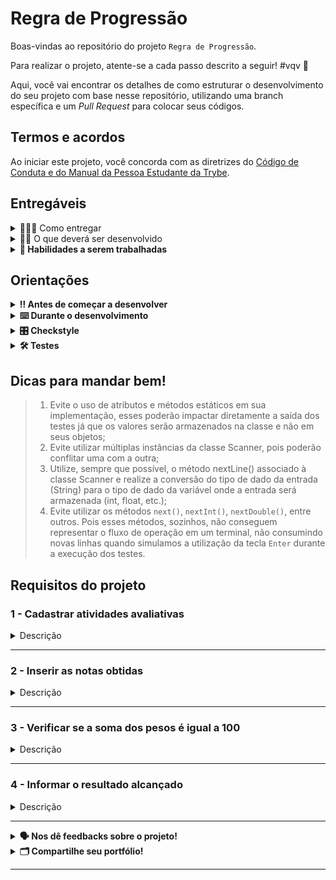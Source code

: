 # Regra de Progressão

Boas-vindas ao repositório do projeto `Regra de Progressão`.  

Para realizar o projeto, atente-se a cada passo descrito a seguir! #vqv 🚀

Aqui, você vai encontrar os detalhes de como estruturar o desenvolvimento do seu projeto com base nesse repositório, utilizando uma branch específica e um _Pull Request_ para colocar seus códigos.

## Termos e acordos

Ao iniciar este projeto, você concorda com as diretrizes
do [Código de Conduta e do Manual da Pessoa Estudante da Trybe](https://app.betrybe.com/learn/student-manual/codigo-de-conduta-da-pessoa-estudante).

## Entregáveis

<details>
  <summary>🤷🏽‍♀️ Como entregar</summary><br />

Para entregar o seu projeto, você deverá criar um _Pull Request_ nesse repositório.

Lembre-se de que você pode consultar nosso conteúdo
sobre [Git & GitHub](https://app.betrybe.com/learn/course/5e938f69-6e32-43b3-9685-c936530fd326/module/fc998c60-386e-46bc-83ca-4269beb17e17/section/fe827a71-3222-4b4d-a66f-ed98e09961af/day/1a530297-e176-4c79-8ed9-291ae2950540/lesson/2b2edce7-9c49-4907-92a2-aa571f823b79)
e nosso [Blog - Git & GitHub](https://blog.betrybe.com/tecnologia/git-e-github/) sempre que
precisar!
</details>

<details>
  <summary>👨‍💻 O que deverá ser desenvolvido</summary><br />

Descubra seu caminho para o sucesso com a Trybe!

Na Trybe, uma escola inovadora, nossas avaliações são conduzidas em períodos de 21 dias, repletos de desafios e oportunidades de aprendizado. Cada período é composto de uma variedade de seções instigantes, abrangendo conteúdos teóricos e atividades práticas que avaliam o seu progresso. Projetos empolgantes, exercícios envolventes, quizzes instigantes e atividades de carreira, além de propor situações reais de mercado para o desenvolvimento de habilidades pessoais, compõem a trilha para o seu crescimento profissional.

A cada período, o objetivo da pessoa estudante é alcançar 85% dos pontos adiquiridos nas atividades avaliativas. Cada uma dessas atividades vale até 100%, porém cada atividade com um peso diferente. Isto é, a nota final é uma média ponderada de todas as atividades avaliativas do período. É com essa pontuação que você avança na formação, alcançando novos patamares de conhecimento e habilidades.

Ao final de cada período, duas possibilidades se abrem diante de você: a Aprovação ou a Reprovação. Seu desempenho determinará qual caminho seguir. Atingindo a pontuação mínima exigida para o período, você conquista a Aprovação, avançando para o próximo período e prosseguindo com sua turma. É um passo à frente em direção ao seu sucesso!

Porém, caso não alcance a pontuação mínima, não se preocupe! A Reprovação não é um obstáculo, mas uma oportunidade de aprimoramento. Você poderá refazer o mesmo período na próxima turma disponível, fortalecendo seus conhecimentos e suas habilidades até alcançar a Aprovação desejada.

E agora, a grande novidade! Para facilitar sua jornada e auxiliar na gestão das atividades avaliativas, iremos implementar um programa em Java com uma interface intuitiva no terminal, que permitirá:

a. Cadastrar atividades avaliativas para o período, seja exercícios ou projetos. Assim, você terá um controle completo sobre suas tarefas e metas.

b. Inserir as notas dos exercícios e projetos cadastrados para o período. O programa calculará automaticamente o percentual alcançado, revelando seu desempenho de forma nítida e objetiva.

c. Com base no percentual alcançado, você descobrirá se foi aprovado ou reprovado. A mágica acontece quando você supera o limite de 85%. É a sua passagem para o próximo período, uma conquista a ser comemorada!

Chegou a hora de embarcar nesse projeto desafiador e inspirador na Trybe! O programa em Java será seu aliado nessa caminhada, tornando seu aprendizado ainda mais dinâmico e empolgante.

Prepare-se para abraçar o futuro e transformar sua vida. Aventure-se, aprenda e alcance o sucesso com a gente!

</details>

<details>
  <summary><strong>📝 Habilidades a serem trabalhadas</strong></summary>

Neste exercício, verificamos se você é capaz de:

- `Lembrar`
  Será necessário lembrar os conceitos e as instruções relacionados ao programa em Java, bem como as regras e as etapas do sistema de avaliação da Trybe.

- `Compreender`
  Será necessário compreender os requisitos e as funcionalidades do programa em Java, assim como a lógica por trás do cálculo do percentual alcançado.

- `Aplicar`
  Será necessário aplicar seus conhecimentos em programação Java para desenvolver o programa que permite cadastrar atividades, inserir notas e calcular o percentual alcançado.

- `Analisar`
  Durante o desenvolvimento do programa, a pessoa estudante analisará diferentes casos de uso e situações para garantir que o programa funcione corretamente em diversas circunstâncias.

- `Avaliar`
  A avaliação das notas e dos cálculos do percentual alcançados permitirá à pessoa estudante que avalie o próprio desempenho e determine se ela foi aprovada ou reprovada.

- `Criar`
  A criação do programa em Java em si é um ato criativo, em que a pessoa estudante construirá um sistema funcional que atende aos requisitos estabelecidos.

- `Solucionar problemas`
  Durante o desenvolvimento do programa, podem surgir desafios e problemas que exigirão habilidades de resolução de problemas para identificar e corrigir os erros.

</details>

## Orientações

<details>

   <summary><strong>‼ Antes de começar a desenvolver </strong></summary>

1. Clone o repositório

- Use o comando: `git clone <url do repositório>`
- Entre na pasta do repositório que você acabou de clonar:
    - `cd <nome do repositório>`

2. Instale as dependências

    - `mvn install`

3. Crie uma branch com base na branch `main`

- Verifique que você está na branch `main`
    - Exemplo: `git branch`
- Se você não estiver, mude para a branch `main`
    - Exemplo: `git checkout main`
- Agora, crie uma branch à qual você vai submeter os `commits` do seu projeto:
    - Você deve criar uma branch no seguinte formato: `nome-sobrenome-nome-do-projeto`;
    - Exemplo: `git checkout -b maria-soares-lessons-learned`

4. Crie na raiz do projeto os arquivos que você precisará desenvolver:

- Verifique que você está na raiz do projeto:
    - Exemplo: `pwd` -> o retorno vai ser algo tipo
      _/Users/maria/code/**sd-0x-project-lessons-learned**_
- Crie os arquivos index.html e style.css:
    - Exemplo: `touch index.html style.css`

5. Adicione as mudanças ao _stage_ do Git e faça um `commit`

- Verifique que as mudanças ainda não estão no _stage_:
    - Exemplo: `git status` (devem aparecer listados os novos arquivos em vermelho)
- Adicione o novo arquivo ao _stage_ do Git:
    - Exemplo:
        - `git add .` (adicionando todas as mudanças - _que estavam em vermelho_ - ao stage do Git)
        - `git status` (devem aparecer listados os arquivos em verde)
- Faça o `commit` inicial:
    - Exemplo:
        - `git commit -m 'iniciando o projeto. VAMOS COM TUDO :rocket:'` (fazendo o primeiro commit)
        - `git status` (deve aparecer uma mensagem tipo _nothing to commit_ )

6. Adicione a sua branch com o novo `commit` ao repositório remoto

- Usando o exemplo anterior: `git push -u origin maria-soares-lessons-learned`

7. Crie um novo `Pull Request` _(PR)_

- Vá até a página de _Pull Requests_
  do [repositório no GitHub](https://github.com/tryber/sd-0x-project-lessons-learned/pulls).
    - Clique no botão verde _"New pull request"_.
    - Clique na caixa de seleção _"Compare"_ e escolha a sua branch **com atenção**.
- Coloque um título para o seu _Pull Request_.
    - Exemplo: _"Cria tela de busca"_
- Clique no botão verde _"Create pull request"_.

- Adicione uma descrição para o _Pull Request_, um título nítido que o identifique, e clique no
  botão verde _"Create pull request"_

 <img width="1335" alt="Exemplo de pull request" src="https://user-images.githubusercontent.com/42356399/166255109-b95e6eb4-2503-45e5-8fb3-cf7caa0436e5.png">

- Volte até a [página de _Pull
  Requests_ do repositório](https://github.com/tryber/sd-0x-project-lessons-learned/pulls) e confira
  que o seu _Pull Request_ está criado.

</details>

<details>

<summary><strong>⌨️ Durante o desenvolvimento</strong></summary>

Faça `commits` das alterações que você fizer no código regularmente, pois, assim, você garante
visibilidade para o time da Trybe e treina essa prática para o mercado de trabalho. :) 

- Lembre-se de sempre após um (ou alguns) `commits` atualizar o repositório remoto.
- Os comandos que você utilizará com mais frequência são:
    - `git status` _(para verificar o que está em vermelho - fora do stage - e o que está em verde -
      no stage)_;
    - `git add` _(para adicionar arquivos ao stage do Git)_;
    - `git commit` _(para criar um commit com os arquivos que estão no stage do Git)_;
    - `git push -u origin nome-da-branch` _(para enviar o commit para o repositório remoto na
      primeira vez que fizer o `push` de uma nova branch)_;
    - `git push` _(para enviar o commit para o repositório remoto após o passo anterior)_.

</details>

<details>
<summary><strong>🎛 Checkstyle</strong></summary>

Para garantir a qualidade do código, vamos utilizar nesse projeto o `Checkstyle`. Assim, o código
estará alinhado às boas práticas de desenvolvimento, sendo mais legível e de fácil manutenção!
Para poder rodar o `Checkstyle`, certifique-se de ter executado o comando `mvn install` dentro do
repositório.

Para rodá-los localmente no repositório, execute os comandos abaixo:

```bash
mvn checkstyle:check
```

Se a análise do `Checkstyle` encontrar problemas no seu código, tais problemas serão mostrados no
seu terminal. Se não houver problema no seu código, nada será impresso no seu terminal.

Você pode também instalar o plugin do `Checkstyle` na sua `IDE`. Para isso, volte na primeira seção
do conteúdo.

⚠️ **PULL REQUESTS COM ISSUES NO `Checkstyle` NÃO SERÃO AVALIADAS. ATENTE-SE PARA RESOLVÊ-LAS ANTES
DE FINALIZAR O DESENVOLVIMENTO!** ⚠️

</details>

<details>
<summary><strong>🛠 Testes</strong></summary>


Para executar todos os testes, basta rodar o comando:

```bash
mvn test
```

Para executar apenas uma classe de testes:

```bash
mvn test -Dtest="TestClassName"
```

</details>

## Dicas para mandar bem!

> 1. Evite o uso de atributos e métodos estáticos em sua implementação, esses poderão impactar diretamente a saída dos testes já que os valores serão armazenados na classe e não em seus objetos;
> 2. Evite utilizar múltiplas instâncias da classe Scanner, pois poderão conflitar uma com a outra;
> 3. Utilize, sempre que possível, o método nextLine() associado à classe Scanner e realize a conversão do tipo de dado da entrada (String) para o tipo de dado da variável onde a entrada será armazenada (int, float, etc.);
> 4. Evite utilizar os métodos `next()`, `nextInt()`, `nextDouble()`, entre outros. Pois esses métodos, sozinhos, não conseguem representar o fluxo de operação em um terminal, não consumindo novas linhas quando simulamos a utilização da tecla `Enter` durante a execução dos testes.

## Requisitos do projeto

### 1 - Cadastrar atividades avaliativas

<details>
  <summary>Descrição</summary><br />

Como regra de negócio, você deve permitir à pessoa estudante cadastrar as atividades avaliativas para o 
período atual, que podem ser do tipo exercícios ou projetos. Cada atividade deve ter um nome descritivo que 
identifique sua natureza e um peso atribuída a ela. Certifique-se de que a pessoa estudante possa cadastrar 
quantas atividades forem necessárias, para que todas sejam consideradas no cálculo do percentual 
alcançado. É necessário que a soma de todos os pesos seja igual a 100.

A nota final da pessoa estudante é dada pela fórmula:

$` {(Peso1*Nota1) + (Peso2*Nota2) + ... + (PesoN*NotaN)\over(Peso1 + Peso2 + ... + PesoN)} = NotaFinal `$

O programa deve seguir as seguintes regras:

- Exibir a mensagem `Digite a quantidade de atividades para cadastrar: ` para saber quantas atividades serão cadastradas para o período e salvar essa informação.
- Dado o número de atividades, repetir as mensagens `Digite o nome da atividade N: ` e `Digite o peso da atividade N:`  para salvar o nome da atividade e seu respectivo peso, sendo N o número da atividade.

_**Nota: As mensagens devem ser EXATAMENTE iguais como sugerido, caso contrario os testes irão falhar**_

Exemplo:

```bash
Digite a quantidade de atividades para cadastrar:
3
Digite o nome da atividade 1:
Projeto Lista de Tarefas
Digite o peso da atividade 1: 
30
Digite o nome da atividade 2:
Projeto Lista de Compras
Digite o peso da atividade 2: 
30
Digite o nome da atividade 3:
Projeto Jogo de Advinhação
Digite o peso da atividade 3: 
40
```

</details>

---

### 2 - Inserir as notas obtidas

<details>
  <summary>Descrição</summary><br />

Para cumprir este requisito, a pessoa estudante deve inserir as notas obtidas em cada exercício ou projeto onde acabou de cadastrar seu nome e peso para o período em questão. Essas notas devem ser armazenadas para posteriormente às atividades correspondentes. Certifique-se de que o programa permita a inserção das notas de forma nítida e intuitiva, para que a pessoa estudante possa registrar sua pontuação em cada atividade avaliativa.

Em outras palavras:

- Repita para cada atividade cadastrada no período a mensagem `Digite a nota obtida para [Nome da Atividade]:` para obter sua respectiva nota.

Exemplo: continuando o exemplo anterior.

```bash
Digite a quantidade de atividades para cadastrar:
3
Digite o nome da atividade 1:
Projeto Lista de Tarefas
Digite o peso da atividade 1: 
30
Digite a nota obtida para Projeto Lista de Tarefas:
22
Digite o nome da atividade 2:
Projeto Lista de Compras
Digite o peso da atividade 2: 
30
Digite a nota obtida para Projeto Lista de Compras:
30
Digite o nome da atividade 3:
Projeto Jogo de Advinhação
Digite o peso da atividade 3: 
40
Digite a nota obtida para Projeto Jogo de Advinhação:
35
```

</details>

---
### 3 - Verificar se a soma dos pesos é igual a 100
<details>
<summary>Descrição</summary><br />

Seguindo a regra de negócio definida anteriormente, a soma dos pesos da atividade deve ser igual 100. Crie uma verificação 
para as somas dos pesos.

Por exemplo, suponhamos que temos três atividades avaliativas em um determinado período: o exercício alfa com peso 40, 
o exercício beta com peso 10 e o projeto gama com peso 60. Observe que a soma de todos os pesos (40+10+60 = 110) 
excede o valor acordado. Da mesma forma, se tivéssemos exercícios cuja soma dos pesos fosse inferior a 100, 
também estaríamos violando a nossa regra de negócio. 

Em cenários como esses, a seguinte mensagem deve ser exibida na tela da pessoa usuária:

```bash
A soma dos pesos é diferente de 100!
```

</details>

---
### 4 - Informar o resultado alcançado 

<details>
  <summary>Descrição</summary><br />

Este requisito será abordado em duas etapas distintas. Na primeira, analisaremos a corretude do retorno no caso de aprovação da pessoa estudante. Na segunda, focaremos na verificação do retorno quando a pessoa estudante é reprovado. Com dois teste separados.

<details>
  <summary>4.1 Aprovação</summary><br />

A fim de avaliar o desempenho da pessoa estudante, é necessário calcular o percentual alcançado com base nas notas
obtidas nas atividades avaliativas cadastradas. Após inserir todas as notas, o programa deve realizar o cálculo 
automático do percentual alcançado, considerando o peso de cada atividade. Depois, compare esse percentual 
com o valor de referência de **85.0%**. Se o percentual for igual ou superior a **85.0%**, ela será aprovada.

Em outras palavras:

- Após calcular o resultado considerando a nota de todas as atividades, utilize a mensagem:
- `Parabéns! Você alcançou [resultado]%! E temos o prazer de informar que você obteve aprovação!`; ou

Exemplo:

```bash
Parabéns! Você alcançou 87.0%! E temos o prazer de informar que você obteve aprovação! 
```
</details>

<details>
<summary>4.2 Reprovação</summary><br />

Por outro lado, compare o percentual com o valor de referência de **85.0%**. Se o percentual for menor que **85.0%**,
a pessoa estudante será considerada reprovada.

Assim:

- Após calcular o resultado considerando a nota de todas as atividades, utilize a mensagem:

- `Lamentamos informar que, com base na sua pontuação alcançada neste período, [resultado]%, você não atingiu a pontuação mínima necessária para sua aprovação`.


```bash
Lamentamos informar que, com base na sua pontuação alcançada neste período, 70.0%, você não atingiu a pontuação mínima necessária para sua aprovação.
```
</details>

<details>
<summary>Exemplo</summary><br />
Exemplo: continuando os exemplos anteriores.

```bash
Digite a quantidade de atividades para cadastrar:
3
Digite o nome da atividade 1:
Projeto Lista de Tarefas
Digite o peso da atividade 1: 
30
Digite a nota obtida para Projeto Lista de Tarefas:
22
Digite o nome da atividade 2:
Projeto Lista de Compras
Digite o peso da atividade 2: 
30
Digite a nota obtida para Projeto Lista de Compras:
30
Digite o nome da atividade 3:
Projeto Jogo de Advinhação
Digite o peso da atividade 3: 
40
Digite a nota obtida para Projeto Jogo de Advinhação:
35
Lamentamos informar que, com base na sua pontuação alcançada neste período, 29.6%, você não atingiu a pontuação mínima necessária para sua aprovação.
```
</details>

</details>

---
<details>
<summary><strong>🗣 Nos dê feedbacks sobre o projeto!</strong></summary>

Ao finalizar e submeter o projeto, não se esqueça de avaliar sua experiência preenchendo o
formulário.
**Leva menos de 3 minutos!**

[Formulário de avaliação do projeto](https://be-trybe.typeform.com/to/ZTeR4IbH)

</details>

<details>
<summary><strong>🗂 Compartilhe seu portfólio!</strong></summary>

Você sabia que o LinkedIn é a principal rede social profissional? Por isso, compartilhar o seu aprendizado lá
é muito importante para quem deseja construir uma carreira de sucesso. Compartilhe esse projeto no
seu LinkedIn, marque o perfil da Trybe (@trybe) e mostre para a sua rede toda a sua evolução.

</details>

---

